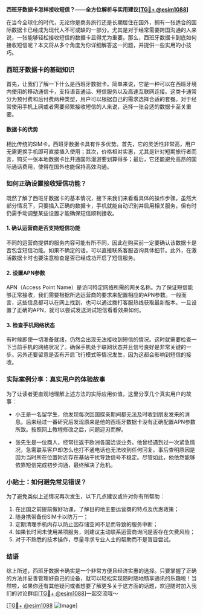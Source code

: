 **西班牙数据卡怎样接收短信？——全方位解析与实用建议[[TG💪+ @esim1088](https://t.me/s/esim1088)]**

在当今全球化的时代，无论你是商务旅行还是长期居住在国外，拥有一张适合的国际数据卡已经成为现代人不可或缺的一部分。尤其是对于经常需要跨国沟通的人来说，一张能够轻松接收短信的数据卡显得尤为重要。那么，西班牙数据卡到底如何接收短信呢？本文将从多个角度为你详细解答这一问题，并提供一些实用的小技巧。

### 西班牙数据卡的基础知识

首先，让我们了解一下什么是西班牙数据卡。简单来说，它是一种可以在西班牙境内使用的移动通信卡，支持语音通话、短信服务以及高速互联网连接。这类卡通常分为预付费和后付费两种类型，用户可以根据自己的需求选择合适的套餐。对于经常使用手机上网或者需要频繁接收短信的人来说，选择一张合适的数据卡至关重要。

#### 数据卡的优势

相比传统的SIM卡，西班牙数据卡具有许多优势。首先，它的灵活性非常高，用户无需更换手机即可直接插入使用；其次，价格相对实惠，尤其是针对短期旅行者而言，购买一张本地数据卡比开通国际漫游要划算得多；最后，它还能避免高昂的国际通话费用，使得在国外也能保持高效沟通。

### 如何正确设置接收短信功能？

既然了解了西班牙数据卡的基本情况，接下来我们来看看具体的操作步骤。虽然大部分情况下，只要插入正确的数据卡，手机就能自动识别并启用相关服务，但有时仍需手动调整某些设置才能确保短信顺利接收。

#### 1. 确认运营商是否支持短信功能
不同的运营商提供的服务内容可能有所不同，因此在购买前一定要确认该数据卡是否包含短信功能。如果不确定的话，可以直接联系客服咨询具体细节。此外，在激活数据卡时也要注意检查是否已经成功开启了短信服务。

#### 2. 设置APN参数
APN（Access Point Name）是访问特定网络所需的网关名称。为了保证短信能够正常接收，我们需要根据所选运营商的要求来配置相应的APN参数。一般而言，这些信息都可以在网上找到，也可以通过拨打客服热线获取最新版本。一旦设置了正确的APN，就可以尝试发送测试短信看看效果如何。

#### 3. 检查手机网络状态
有时候即使一切准备就绪，仍然会出现无法接收到短信的情况。这时就需要检查一下当前手机的网络状况了。确保手机处于联网状态并且信号良好是非常关键的一步。另外还要留意是否有开启飞行模式等情况发生，因为这都会影响到短信的接收。

### 实际案例分享：真实用户的体验故事

为了让读者更直观地理解上述方法的实际应用价值，这里分享几个真实用户的故事：

- 小王是一名留学生，他发现每次回国探亲期间都无法及时收到朋友发来的消息。后来经过一番研究后发现原来是他的西班牙数据卡没有正确配置APN参数所致。按照网上教程修改之后，问题迎刃而解。
  
- 张先生是一位商人，经常往返于欧洲各国洽谈业务。他曾经遇到过一次紧急情况，急需联系客户却怎么也打不通电话也无法收到任何回复。事后查明原因是因为当时所在位置附近存在基站干扰导致信号不稳定。尽管如此，他依然能够依靠短信完成初步沟通，最终解决了危机。

### 小贴士：如何避免常见错误？

为了避免类似上述情况再次发生，以下几点建议或许对你有所帮助：

1. 在出国之前提前做好功课，了解目的地主要运营商的特点及优惠政策；
2. 随身携带备份SIM卡以防万一；
3. 定期清理手机内存以防止因存储空间不足而导致的服务中断；
4. 如果长时间未使用某项服务，则建议主动联系运营商询问是否存在欠费风险；
5. 对于不熟悉的技术操作，尽量寻求专业人士的帮助而不是盲目尝试。

### 结语

综上所述，西班牙数据卡确实是一个非常方便且经济实惠的选择。只要掌握了正确的方法并妥善管理好自己的设备，就可以轻松实现随时随地畅享通讯的乐趣啦！当然啦，如果你还有其他疑问或者想要了解更多关于这方面的话题，欢迎随时加入我们的讨论群组[[TG💪+ @esim1088](https://t.me/s/esim1088)]一起交流哦～

[[TG💪+ @esim1088](https://t.me/s/esim1088) ![Image](https://i.postimg.cc/4NQfJmqS/Snipaste-2025-05-13-00-14-12.png)]